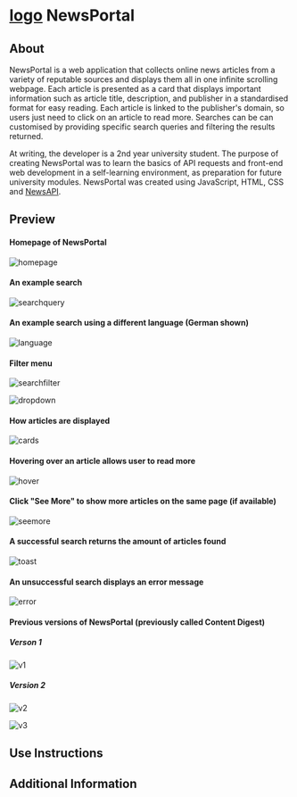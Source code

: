 # [logo](./assets/images/logo.png) NewsPortal

## About
NewsPortal is a web application that collects online news articles from a variety of reputable sources and displays them all in one infinite scrolling webpage. Each article is presented as a card that displays important information such as article title, description, and publisher in a standardised format for easy reading. Each article is linked to the publisher's domain, so users just need to click on an article to read more. Searches can be can customised by providing specific search queries and filtering the results returned.

At writing, the developer is a 2nd year university student. The purpose of creating NewsPortal was to learn the basics of API requests and front-end web development in a self-learning environment, as preparation for future university modules. NewsPortal was created using JavaScript, HTML, CSS and [NewsAPI](https://newsapi.org/).

## Preview

#### Homepage of NewsPortal
![homepage](./assets/homepage.png)

#### An example search
![searchquery](./assets/searchquery.png)

#### An example search using a different language (German shown)
![language](./assets/language.png)

#### Filter menu
![searchfilter](./assets/searchfilter.png)

![dropdown](./assets/dropdown.png)

#### How articles are displayed
![cards](./assets/cards.png)

#### Hovering over an article allows user to read more
![hover](./assets/cardhover.png)

#### Click "See More" to show more articles on the same page (if available)
![seemore](./assets/seemore.png)

#### A successful search returns the amount of articles found
![toast](./assets/toast.png)

#### An unsuccessful search displays an error message
![error](./assets/error.png)

#### Previous versions of NewsPortal (previously called Content Digest)

##### Verson 1
![v1](./assets/newsportal_v1.png)

##### Version 2
![v2](./assets/newsportal_v2.png)

![v3](./assets/newsportal_v3.jpg)

## Use Instructions

## Additional Information


